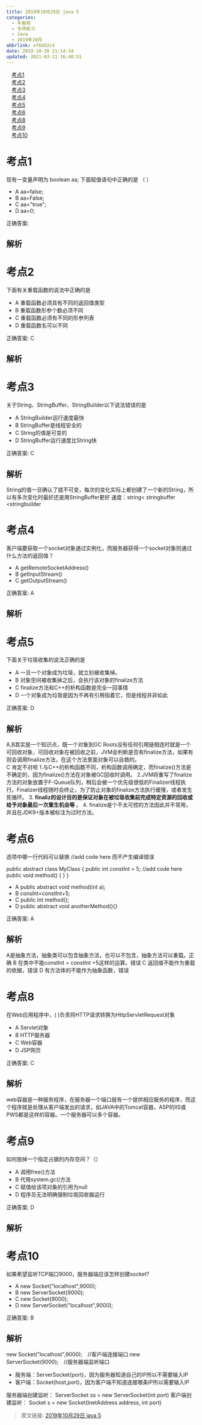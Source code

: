 ```yaml
---
title: 2019年10月29日 java 5
categories: 
  - 牛客网
  - 专项练习
  - Java
  - 2019年10月
abbrlink: ef6dd2c4
date: 2019-10-30 21:14:34
updated: 2021-03-21 16:40:51
---
```

<div id='my_toc'><a href="/exam/ef6dd2c4/#考点1" class="header_1">考点1</a>&nbsp;<br><a href="/exam/ef6dd2c4/#考点2" class="header_1">考点2</a>&nbsp;<br><a href="/exam/ef6dd2c4/#考点3" class="header_1">考点3</a>&nbsp;<br><a href="/exam/ef6dd2c4/#考点4" class="header_1">考点4</a>&nbsp;<br><a href="/exam/ef6dd2c4/#考点5" class="header_1">考点5</a>&nbsp;<br><a href="/exam/ef6dd2c4/#考点6" class="header_1">考点6</a>&nbsp;<br><a href="/exam/ef6dd2c4/#考点8" class="header_1">考点8</a>&nbsp;<br><a href="/exam/ef6dd2c4/#考点9" class="header_1">考点9</a>&nbsp;<br><a href="/exam/ef6dd2c4/#考点10" class="header_1">考点10</a>&nbsp;<br></div>
<style>.header_1{margin-left: 1em;}.header_2{margin-left: 2em;}.header_3{margin-left: 3em;}.header_4{margin-left: 4em;}.header_5{margin-left: 5em;}.header_6{margin-left: 6em;}</style>
<!--more-->
<script>if (navigator.platform.search('arm')==-1){document.getElementById('my_toc').style.display = 'none';}var e,p = document.getElementsByTagName('p');while (p.length>0) {e = p[0];e.parentElement.removeChild(e);}</script>

<!--end-->
# 考点1
现有一变量声明为 boolean aa; 下面赋值语句中正确的是 （ ）

- A aa=false;
- B aa=False;
- C aa="true";
- D aa=0;

正确答案:
## 解析

# 考点2
下面有关重载函数的说法中正确的是
- A 重载函数必须具有不同的返回值类型
- B 重载函数形参个数必须不同
- C 重载函数必须有不同的形参列表
- D 重载函数名可以不同

正确答案: C
## 解析

# 考点3
关于String、StringBuffer、StringBuilder以下说法错误的是
- A StringBuilder运行速度最快
- B StringBuffer是线程安全的
- C String的值是可变的
- D StringBuffer运行速度比String快

正确答案: C
## 解析
String的值一旦确认了就不可变，每次的变化实际上都创建了一个新的String，所以有多次变化时最好还是用StringBuffer更好
速度：string< stringbuffer <stringbuilder

# 考点4
客户端要获取一个socket对象通过实例化，而服务器获得一个socket对象则通过什么方法的返回值？
- A getRemoteSocketAddress()
- B getInputStream()
- C getOutputStream()

正确答案: A
## 解析

# 考点5
下面关于垃圾收集的说法正确的是
- A 一旦一个对象成为垃圾，就立刻被收集掉。
- B 对象空间被收集掉之后，会执行该对象的finalize方法
- C finalize方法和C++的析构函数是完全一回事情
- D 一个对象成为垃圾是因为不再有引用指着它，但是线程并非如此

正确答案: D
## 解析
A,B其实是一个知识点，既一个对象到GC Roots没有任何引用链相连时就是一个可回收对象，可回收对象在被回收之前，JVM会判断是否有finalize方法，如果有则会调用finalize方法，在这个方法里面对象可以自救的。  
C 肯定不对啦 
1.与C++的析构函数不同，析构函数调用确定，而finalize()方法是不确定的，因为finalize()方法在对象被GC回收时调用。 
2.JVM将重写了finalize方法的对象放置于F-Queue队列，稍后会被一个优先级很低的Finalizer线程执行。Finalizer线程随时会终止，为了防止对象的finalize方法执行缓慢，或者发生死循环。
 3. **finaliz的设计目的是保证对象在被垃圾收集前完成特定资源的回收或给予对象最后一次重生机会等** 。 
4. finalize是个不太可控的方法因此并不常用，并且在JDK9+版本被标注为过时方法。

# 考点6
选项中哪一行代码可以替换 //add code here 而不产生编译错误

public abstract class MyClass {
     public int constInt = 5;
     //add code here
     public void method() {
     } 
} 

- A public abstract void method(int a);
- B consInt=constInt+5;
- C public int method();
- D public abstract void anotherMethod(){}

正确答案: A
## 解析
A是抽象方法，抽象类可以包含抽象方法，也可以不包含，抽象方法可以重载。正确
B 在类中不能constInt = constInt +5这样的运算。错误
C 返回值不能作为重载的依据，错误
D 有方法体的不能作为抽象函数，错误

# 考点8
在Web应用程序中，(    )负责将HTTP请求转换为HttpServletRequest对象
- A Servlet对象
- B HTTP服务器
- C Web容器
- D JSP网页

正确答案: C
## 解析
web容器是一种服务程序，在服务器一个端口就有一个提供相应服务的程序，而这个程序就是处理从客户端发出的请求，如JAVA中的Tomcat容器，ASP的IIS或PWS都是这样的容器。一个服务器可以多个容器。

# 考点9
如何放掉一个指定占据的内存空间？（）
- A 调用free()方法
- B 代用system.gc()方法
- C 赋值给该项对象的引用为null
- D 程序员无法明确强制垃圾回收器运行

正确答案: D
## 解析

# 考点10
如果希望监听TCP端口9000，服务器端应该怎样创建socket?
- A new Socket("localhost",9000);
- B new ServerSocket(9000);
- C new Socket(9000);
- D new ServerSocket("localhost",9000);

正确答案: B
## 解析
new Socket("localhost",9000);　//客户端连接端口 
new ServerSocket(9000);　//服务器端监听端口
- 服务端：ServerSocket(port)，因为服务器知道自己的IP所以不需要输入IP
- 客户端：Socket(host,port)，因为客户端不知道连接哪条IP所以需要输入IP

服务器端创建监听：
ServerSocket ss = new ServerSocket(int port)
客户端创建监听：
Socket s = new Socket(InetAddress address, int port)

>原文链接: [2019年10月29日 java 5](https://lanlan2017.github.io/blog/ef6dd2c4/)

